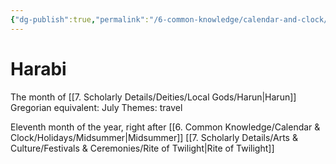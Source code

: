 ```yaml
---
{"dg-publish":true,"permalink":"/6-common-knowledge/calendar-and-clock/months/harabi/","noteIcon":""}
---
```


# Harabi

The month of [[7. Scholarly Details/Deities/Local Gods/Harun\|Harun]] 
Gregorian equivalent: July
Themes: travel

Eleventh month of the year, right after [[6. Common Knowledge/Calendar & Clock/Holidays/Midsummer\|Midsummer]] 
[[7. Scholarly Details/Arts & Culture/Festivals & Ceremonies/Rite of Twilight\|Rite of Twilight]] 